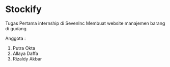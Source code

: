 # Stockify
Tugas Pertama internship di SevenInc
Membuat website manajemen barang di gudang

Anggota :
1. Putra Okta
2. Allaya Daffa
3. Rizaldy Akbar
